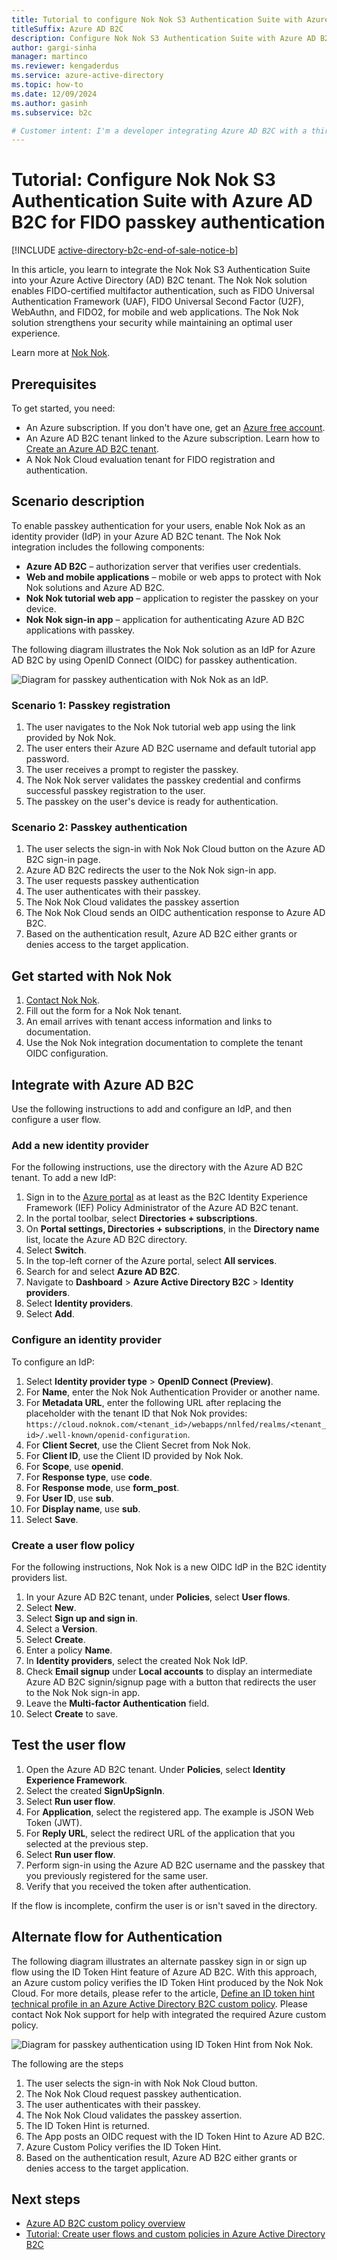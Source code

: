```yaml
---
title: Tutorial to configure Nok Nok S3 Authentication Suite with Azure Active Directory B2C for FIDO passkey authentication
titleSuffix: Azure AD B2C
description: Configure Nok Nok S3 Authentication Suite with Azure AD B2C to enable FIDO passkey authentication.
author: gargi-sinha
manager: martinco
ms.reviewer: kengaderdus
ms.service: azure-active-directory
ms.topic: how-to
ms.date: 12/09/2024
ms.author: gasinh
ms.subservice: b2c

# Customer intent: I'm a developer integrating Azure AD B2C with a third-party authentication provider. I want to learn how to configure Nok Nok S3 Authentication Suite as an identity provider (IdP) in Azure AD B2C. My goal is to implement FIDO passkey authentication for my users.
---
```

# Tutorial: Configure Nok Nok S3 Authentication Suite with Azure AD B2C for FIDO passkey authentication

[!INCLUDE [active-directory-b2c-end-of-sale-notice-b](../../includes/active-directory-b2c-end-of-sale-notice-b.md)]

In this article, you learn to integrate the Nok Nok S3 Authentication Suite into your Azure Active Directory (AD) B2C tenant. The Nok Nok solution enables FIDO-certified multifactor authentication, such as FIDO Universal Authentication Framework (UAF), FIDO Universal Second Factor (U2F), WebAuthn, and FIDO2, for mobile and web applications. The Nok Nok solution strengthens your security while maintaining an optimal user experience.

Learn more at [Nok Nok](https://noknok.com/).

## Prerequisites

To get started, you need:

* An Azure subscription. If you don't have one, get an [Azure free account](https://azure.microsoft.com/free/).
* An Azure AD B2C tenant linked to the Azure subscription. Learn how to [Create an Azure AD B2C tenant](tutorial-create-tenant.md).
* A Nok Nok Cloud evaluation tenant for FIDO registration and authentication.

## Scenario description

To enable passkey authentication for your users, enable Nok Nok as an identity provider (IdP) in your Azure AD B2C tenant. The Nok Nok integration includes the following components:

* **Azure AD B2C** – authorization server that verifies user credentials.
* **Web and mobile applications** – mobile or web apps to protect with Nok Nok solutions and Azure AD B2C.
* **Nok Nok tutorial web app** – application to register the passkey on your device.
* **Nok Nok sign-in app** – application for authenticating Azure AD B2C applications with passkey.

The following diagram illustrates the Nok Nok solution as an IdP for Azure AD B2C by using OpenID Connect (OIDC) for passkey authentication.

![Diagram for passkey authentication with Nok Nok as an IdP.](./media/partner-nok-nok/nok-nok-architecture-diagram.png)

### Scenario 1: Passkey registration
1. The user navigates to the Nok Nok tutorial web app using the link provided by Nok Nok.
2. The user enters their Azure AD B2C username and default tutorial app password.
3. The user receives a prompt to register the passkey.
4. The Nok Nok server validates the passkey credential and confirms successful passkey registration to the user.
5. The passkey on the user's device is ready for authentication.

### Scenario 2: Passkey authentication
1. The user selects the sign-in with Nok Nok Cloud button on the Azure AD B2C sign-in page.
2. Azure AD B2C redirects the user to the Nok Nok sign-in app.
3. The user requests passkey authentication
4. The user authenticates with their passkey.
5. The Nok Nok Cloud validates the passkey assertion
6. The Nok Nok Cloud sends an OIDC authentication response to Azure AD B2C.
7. Based on the authentication result, Azure AD B2C either grants or denies access to the target application.

## Get started with Nok Nok

1. [Contact Nok Nok](https://noknok.com/contact/).
2. Fill out the form for a Nok Nok tenant.
3. An email arrives with tenant access information and links to documentation.
4. Use the Nok Nok integration documentation to complete the tenant OIDC configuration.

## Integrate with Azure AD B2C

Use the following instructions to add and configure an IdP, and then configure a user flow.

### Add a new identity provider

For the following instructions, use the directory with the Azure AD B2C tenant. To add a new IdP:

1. Sign in to the [Azure portal](https://portal.azure.com/#home) as at least as the B2C Identity Experience Framework (IEF) Policy Administrator of the Azure AD B2C tenant.
2. In the portal toolbar, select **Directories + subscriptions**.
3. On **Portal settings, Directories + subscriptions**, in the **Directory name** list, locate the Azure AD B2C directory.
4. Select **Switch**.
5. In the top-left corner of the Azure portal, select **All services**.
6. Search for and select **Azure AD B2C**.
7. Navigate to **Dashboard** > **Azure Active Directory B2C** > **Identity providers**.
8. Select **Identity providers**.
9. Select **Add**.

### Configure an identity provider

To configure an IdP:

1. Select **Identity provider type** > **OpenID Connect (Preview)**.
2. For **Name**, enter the Nok Nok Authentication Provider or another name.
3. For **Metadata URL**, enter the following URL after replacing the placeholder with the tenant ID that Nok Nok provides: `https://cloud.noknok.com/<tenant_id>/webapps/nnlfed/realms/<tenant_id>/.well-known/openid-configuration`.
4. For **Client Secret**, use the Client Secret from Nok Nok.
5. For **Client ID**, use the Client ID provided by Nok Nok.
6. For **Scope**, use **openid**.
7. For **Response type**, use **code**.
8. For **Response mode**, use **form_post**.
9. For **User ID**, use **sub**.
10. For **Display name**, use **sub**.
11. Select **Save**.

### Create a user flow policy

For the following instructions, Nok Nok is a new OIDC IdP in the B2C identity providers list.

1. In your Azure AD B2C tenant, under **Policies**, select **User flows**.
2. Select **New**.
3. Select **Sign up and sign in**.
4. Select a **Version**.
5. Select **Create**.
6. Enter a policy **Name**.
7. In **Identity providers**, select the created Nok Nok IdP.
8. Check **Email signup** under **Local accounts** to display an intermediate Azure AD B2C signin/signup page with a button that redirects the user to the Nok Nok sign-in app.
9. Leave the **Multi-factor Authentication** field.
10. Select **Create** to save.

## Test the user flow

1. Open the Azure AD B2C tenant. Under **Policies**, select **Identity Experience Framework**.
2. Select the created **SignUpSignIn**.
3. Select **Run user flow**.
4. For **Application**, select the registered app. The example is JSON Web Token (JWT).
5. For **Reply URL**, select the redirect URL of the application that you selected at the previous step.
6. Select **Run user flow**.
7. Perform sign-in using the Azure AD B2C username and the passkey that you previously registered for the same user.
8. Verify that you received the token after authentication.

If the flow is incomplete, confirm the user is or isn't saved in the directory.

## Alternate flow for Authentication

The following diagram illustrates an alternate passkey sign in or sign up flow using the ID Token Hint feature of Azure AD B2C. With this approach, an Azure custom policy verifies the ID Token Hint produced by the Nok Nok Cloud. For more details, please refer to the article, [Define an ID token hint technical profile in an Azure Active Directory B2C custom policy](https://learn.microsoft.com/en-us/azure/active-directory-b2c/id-token-hint). Please contact Nok Nok support for help with integrated the required Azure custom policy.

![Diagram for passkey authentication using ID Token Hint from Nok Nok.](./media/partner-nok-nok/nok-nok-id-token-hint-architecture-diagram.png)

The following are the steps
1. The user selects the sign-in with Nok Nok Cloud button.
2. The Nok Nok Cloud request passkey authentication.
3. The user authenticates with their passkey.
4. The Nok Nok Cloud validates the passkey assertion.
5. The ID Token Hint is returned.
6. The App posts an OIDC request with the ID Token Hint to Azure AD B2C.
7. Azure Custom Policy verifies the ID Token Hint.
8. Based on the authentication result, Azure AD B2C either grants or denies access to the target application.

## Next steps

* [Azure AD B2C custom policy overview](./custom-policy-overview.md)
* [Tutorial: Create user flows and custom policies in Azure Active Directory B2C](tutorial-create-user-flows.md?pivots=b2c-custom-policy)

